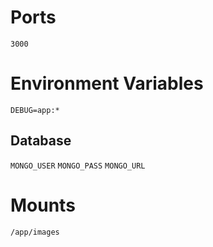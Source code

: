 # Ports
`3000`

# Environment Variables
`DEBUG=app:*`

## Database
`MONGO_USER`
`MONGO_PASS`
`MONGO_URL`

# Mounts
`/app/images`